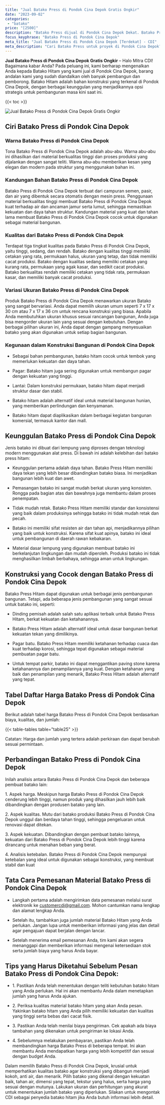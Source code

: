 ```yaml
---
title: "Jual Batako Press di Pondok Cina Depok Gratis Ongkir"
date: "2023-09-02"
categories:
 - "batako"
price: "[2500]"
description: "Batako Press dijual di Pondok Cina Depok Dekat. Batako Press ini sering digunakan dalam proyek pembangunan sebagai bahan bangunan dinding yang kokoh dan tahan lama. Silakan hubungi kami untuk informasi lebih lanjut."
focus_keyphrase: "Batako Press di Pondok Cina Depok"
meta_title: "Jual Batako Press di Pondok Cina Depok [Terdekat] - CDI"
meta_description: "Cari Batako Press untuk proyek di Pondok Cina Depok? Kami menyediakan Batako Press berkualitas untuk material dinding. Dapatkan penawaran terbaik sekarang."
---
```


**Jual Batako Press di Pondok Cina Depok Gratis Ongkir** – Halo Mitra CDI! Bagaimana kabar Anda? Pada peluang ini, kami berharap mengenalkan Anda kepada Batako Hitam yang kami jual di Pondok Cina Depok, barang andalan kami yang sudah diandalkan oleh banyak pembangun dan pemborong. Batako Hitam adalah bahan konstruksi yang terkenal di Pondok Cina Depok, dengan berbagai keunggulan yang menjadikannya opsi strategis untuk pembangunan masa kini saat ini.

{{< toc >}}

![Jual Batako Press di Pondok Cina Depok Gratis Ongkir](/images/batako/batako-press-24.jpg)

## Ciri Batako Press di Pondok Cina Depok

### Warna Batako Press di Pondok Cina Depok

Tona Batako Press di Pondok Cina Depok adalah abu-abu. Warna abu-abu ini dihasilkan dari material berkualitas tinggi dan proses produksi yang dijalankan dengan sangat teliti. Warna abu-abu memberikan kesan yang elegan dan modern pada struktur yang menggunakan bahan ini.

### Kandungan Bahan Batako Press di Pondok Cina Depok

Batako Press di Pondok Cina Depok terbuat dari campuran semen, pasir, dan air yang dibentuk secara otomatis dengan mesin press. Penggunaan material berkualitas tinggi membuat Batako Press di Pondok Cina Depok kuat terhadap air dan ancaman jamur serta lumut, sehingga memastikan kekuatan dan daya tahan struktur. Kandungan material yang kuat dan tahan lama membuat Batako Press di Pondok Cina Depok cocok untuk digunakan sebagai material bangunan.

### Kualitas dari Batako Press di Pondok Cina Depok

Terdapat tiga tingkat kualitas pada Batako Press di Pondok Cina Depok, yaitu tinggi, sedang, dan rendah. Batako dengan kualitas tinggi memiliki cetakan yang rata, permukaan halus, ukuran yang tetap, dan tidak memiliki cacat produksi. Batako dengan kualitas sedang memiliki cetakan yang kurang rata, permukaan yang agak kasar, dan sedikit cacat produksi. Batako berkualitas rendah memiliki cetakan yang tidak rata, permukaan kasar, dan memiliki banyak cacat produksi.

### Variasi Ukuran Batako Press di Pondok Cina Depok

Produk Batako Press di Pondok Cina Depok menawarkan ukuran Batako yang sangat bervariasi. Anda dapat memilih ukuran umum seperti 7 x 17 x 30 cm atau 7 x 17 x 36 cm untuk rencana konstruksi yang biasa. Apabila Anda membutuhkan ukuran khusus sesuai rancangan bangunan, Anda juga bisa mengorder ukuran lain yang sesuai dengan kebutuhan. Dengan berbagai pilihan ukuran ini, Anda dapat dengan gampang menyesuaikan batako yang akan digunakan untuk setiap bagian bangunan.

### Kegunaan dalam Konstruksi Bangunan di Pondok Cina Depok

*   Sebagai bahan pembangunan, batako hitam cocok untuk tembok yang memerlukan kekuatan dan daya tahan.

*   Pagar: Batako hitam juga sering digunakan untuk membangun pagar dengan kekuatan yang tinggi.

*   Lantai: Dalam konstruksi permukaan, batako hitam dapat menjadi struktur dasar dan stabil.

*   Batako hitam adalah alternatif ideal untuk material bangunan hunian, yang memberikan perlindungan dan kenyamanan.

*   Batako hitam dapat diaplikasikan dalam berbagai kegiatan bangunan komersial, termasuk kantor dan mall.

## Keunggulan Batako Press di Pondok Cina Depok

Jenis batako ini dibuat dari lempung yang diproses dengan teknologi modern menggunakan alat press. Di bawah ini adalah kelebihan dari batako press hitam:

*   Keunggulan pertama adalah daya tahan. Batako Press Hitam memiliki daya tekan yang lebih besar dibandingkan batako biasa. Ini menjadikan bangunan lebih kuat dan awet.

*   Pemasangan batako ini sangat mudah berkat ukuran yang konsisten. Rongga pada bagian atas dan bawahnya juga membantu dalam proses penempatan.

*   Tidak mudah retak. Batako Press Hitam memiliki standar dan konsistensi yang baik dalam produksinya sehingga batako ini tidak mudah retak dan pecah.

*   Batako ini memiliki sifat resisten air dan tahan api, menjadikannya pilihan yang baik untuk konstruksi. Karena sifat kuat apinya, batako ini ideal untuk pembangunan di daerah rawan kebakaran.

*   Material dasar lempung yang digunakan membuat batako ini berkelanjutan lingkungan dan mudah diperoleh. Produksi batako ini tidak menghasilkan limbah berbahaya, sehingga aman untuk lingkungan.

## Konstruksi yang Cocok dengan Batako Press di Pondok Cina Depok

Batako Press Hitam dapat digunakan untuk berbagai jenis pembangunan bangunan. Tetapi, ada beberapa jenis pembangunan yang sangat sesuai untuk batako ini, seperti:

*   Dinding pemisah adalah salah satu aplikasi terbaik untuk Batako Press Hitam, berkat kekuatan dan ketahanannya.

*   Batako Press Hitam adalah alternatif ideal untuk dasar bangunan berkat kekuatan tekan yang dimilikinya.

*   Pagar batu. Batako Press Hitam memiliki ketahanan terhadap cuaca dan kuat terhadap korosi, sehingga tepat digunakan sebagai material pembuatan pagar batu.

*   Untuk tempat parkir, batako ini dapat menggantikan paving stone karena ketahanannya dan penampilannya yang kuat. Dengan ketahanan yang baik dan penampilan yang menarik, Batako Press Hitam adalah alternatif yang tepat.

## Tabel Daftar Harga Batako Press di Pondok Cina Depok

Berikut adalah tabel harga Batako Press di Pondok Cina Depok berdasarkan biaya, kualitas, dan jumlah:

{{< table-tables table="table25" >}}

Catatan: Harga dan jumlah yang tertera adalah perkiraan dan dapat berubah sesuai permintaan.

## Perbandingan Batako Press di Pondok Cina Depok

Inilah analisis antara Batako Press di Pondok Cina Depok dan beberapa pembuat batako lain:

1\.  Aspek harga. Meskipun harga Batako Press di Pondok Cina Depok cenderung lebih tinggi, namun produk yang dihasilkan jauh lebih baik dibandingkan dengan produsen batako yang lain.

2\.  Aspek kualitas. Mutu dari batako produksi Batako Press di Pondok Cina Depok unggul dan berdaya tahan tinggi, sehingga pengeluaran untuk renovasi dapat ditekan.

3\.  Aspek kekuatan. Dibandingkan dengan pembuat batako lainnya, kekuatan dari Batako Press di Pondok Cina Depok lebih tinggi karena dirancang untuk menahan beban yang berat.

4\.  Analisis ketebalan. Batako Press di Pondok Cina Depok mempunyai ketebalan yang ideal untuk digunakan sebagai konstruksi, yang membuat stabil dan kuat

## Tata Cara Pemesanan Material Batako Press di Pondok Cina Depok

*   Langkah pertama adalah mengirimkan data pemesanan melalui surat elektronik ke customercdi@gmail.com. Mohon cantumkan nama lengkap dan alamat lengkap Anda.

*   Setelah itu, tambahkan juga jumlah material Batako Hitam yang Anda perlukan. Jangan lupa untuk memberikan informasi yang jelas dan detail agar pengajuan dapat berjalan dengan lancar.

*   Setelah menerima email pemesanan Anda, tim kami akan segera menanggapi dan memberikan informasi mengenai ketersediaan stok serta jumlah biaya yang harus Anda bayar.

## Tips yang Harus Diketahui Sebelum Pesan Batako Press di Pondok Cina Depok:

*   1\. Pastikan Anda telah menentukan dengan teliti kebutuhan batako hitam yang Anda perlukan. Hal ini akan membantu Anda dalam menetapkan jumlah yang harus Anda ajukan.

*   2\. Periksa kualitas material batako hitam yang akan Anda pesan. Yakinkan batako hitam yang Anda pilih memiliki kekuatan dan kualitas yang tinggi serta bebas dari cacat fisik.

*   3\. Pastikan Anda telah menilai biaya pengiriman. Cek apakah ada biaya tambahan yang dikenakan untuk pengiriman ke lokasi Anda.

*   4\. Sebelumnya melakukan pembayaran, pastikan Anda telah membandingkan harga Batako Press di beberapa tempat. Ini akan membantu Anda mendapatkan harga yang lebih kompetitif dan sesuai dengan budget Anda.

Dalam memilih Batako Press di Pondok Cina Depok, krusial untuk memperhatikan kualitas batako agar konstruksi yang dibangun menjadi kokoh, anti air, dan menarik. Pilih batako yang dikenal dengan kekuatan baik, tahan air, dimensi yang tepat, tekstur yang halus, serta harga yang sesuai dengan mutunya. Lakukan ukuran dan perhitungan yang akurat untuk menentukan jumlah batako yang diperlukan. Silakan untuk mengontak CDI sebagai penyedia batako hitam jika Anda butuh informasi lebih detail.
